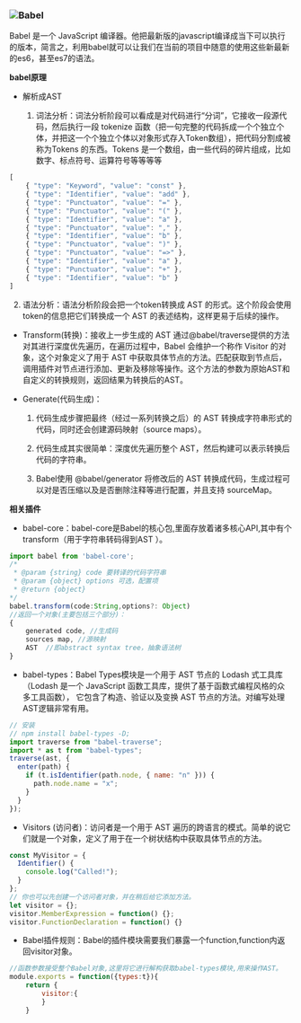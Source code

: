 ### ![Babel](https://blog.csdn.net/qiwoo_weekly/article/details/114909047)

Babel 是一个 JavaScript 编译器。他把最新版的javascript编译成当下可以执行的版本，简言之，利用babel就可以让我们在当前的项目中随意的使用这些新最新的es6，甚至es7的语法。

**babel原理**

* 解析成AST

  1. 词法分析：词法分析阶段可以看成是对代码进行“分词”，它接收一段源代码，然后执行一段 tokenize 函数（把一句完整的代码拆成一个个独立个体，并把这一个个独立个体以对象形式存入Token数组），把代码分割成被称为Tokens 的东西。Tokens 是一个数组，由一些代码的碎片组成，比如数字、标点符号、运算符号等等等等

```js
[
    { "type": "Keyword", "value": "const" },
    { "type": "Identifier", "value": "add" },
    { "type": "Punctuator", "value": "=" },
    { "type": "Punctuator", "value": "(" },
    { "type": "Identifier", "value": "a" },
    { "type": "Punctuator", "value": "," },
    { "type": "Identifier", "value": "b" },
    { "type": "Punctuator", "value": ")" },
    { "type": "Punctuator", "value": "=>" },
    { "type": "Identifier", "value": "a" },
    { "type": "Punctuator", "value": "+" },
    { "type": "Identifier", "value": "b" }
]
```
  2. 语法分析：语法分析阶段会把一个token转换成 AST 的形式。这个阶段会使用token的信息把它们转换成一个 AST 的表述结构，这样更易于后续的操作。

* Transform(转换)：接收上一步生成的 AST 通过@babel/traverse提供的方法对其进行深度优先遍历，在遍历过程中，Babel 会维护一个称作 Visitor 的对象，这个对象定义了用于 AST 中获取具体节点的方法。匹配获取到节点后，调用插件对节点进行添加、更新及移除等操作。这个方法的参数为原始AST和自定义的转换规则，返回结果为转换后的AST。

* Generate(代码生成)：

  1. 代码生成步骤把最终（经过一系列转换之后）的 AST 转换成字符串形式的代码，同时还会创建源码映射（source maps）。

  2. 代码生成其实很简单：深度优先遍历整个 AST，然后构建可以表示转换后代码的字符串。

  3. Babel使用 @babel/generator 将修改后的 AST 转换成代码，生成过程可以对是否压缩以及是否删除注释等进行配置，并且支持 sourceMap。


**相关插件**

* babel-core：babel-core是Babel的核心包,里面存放着诸多核心API,其中有个transform（用于字符串转码得到AST ）。
```js
import babel from 'babel-core';
/*
 * @param {string} code 要转译的代码字符串
 * @param {object} options 可选，配置项
 * @return {object}
*/
babel.transform(code:String,options?: Object)
//返回一个对象(主要包括三个部分)：
{
    generated code, //生成码
    sources map, //源映射
    AST  //即abstract syntax tree，抽象语法树
}
```

* babel-types：Babel Types模块是一个用于 AST 节点的 Lodash 式工具库（Lodash 是一个 JavaScript 函数工具库，提供了基于函数式编程风格的众多工具函数）， 它包含了构造、验证以及变换 AST 节点的方法。对编写处理AST逻辑非常有用。
```js
// 安装
// npm install babel-types -D;  
import traverse from "babel-traverse";
import * as t from "babel-types";
traverse(ast, {
  enter(path) {
    if (t.isIdentifier(path.node, { name: "n" })) {
      path.node.name = "x";
    }
  }
});
```

* Visitors (访问者)：访问者是一个用于 AST 遍历的跨语言的模式。简单的说它们就是一个对象，定义了用于在一个树状结构中获取具体节点的方法。
```js
const MyVisitor = {
  Identifier() {
    console.log("Called!");
  }
};
// 你也可以先创建一个访问者对象，并在稍后给它添加方法。
let visitor = {};
visitor.MemberExpression = function() {};
visitor.FunctionDeclaration = function() {}
```

* Babel插件规则：Babel的插件模块需要我们暴露一个function,function内返回visitor对象。
```js
//函数参数接受整个Babel对象,这里将它进行解构获取babel-types模块,用来操作AST。
module.exports = function({types:t}){
    return {
        visitor:{
        }
    }
```
